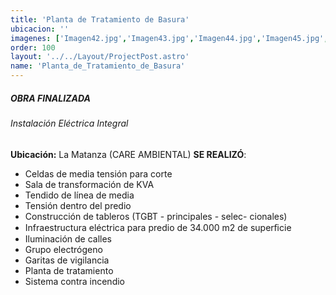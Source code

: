 ```yaml
---
title: 'Planta de Tratamiento de Basura'
ubicacion: ''
imagenes: ['Imagen42.jpg','Imagen43.jpg','Imagen44.jpg','Imagen45.jpg',]
order: 100
layout: '../../Layout/ProjectPost.astro'
name: 'Planta_de_Tratamiento_de_Basura'
---
```

##### **OBRA FINALIZADA**

###### Instalación Eléctrica Integral

**Ubicación:** La Matanza
(CARE AMBIENTAL)
**SE REALIZÓ**:
- Celdas de media tensión  para corte
- Sala de transformación de  KVA
- Tendido de línea de media
- Tensión dentro del predio
- Construcción de tableros  (TGBT - principales - selec-  cionales)
- Infraestructura eléctrica  para predio de 34.000 m2 de superﬁcie
- Iluminación de calles
- Grupo electrógeno
- Garitas de vigilancia
- Planta de tratamiento
- Sistema contra incendio

